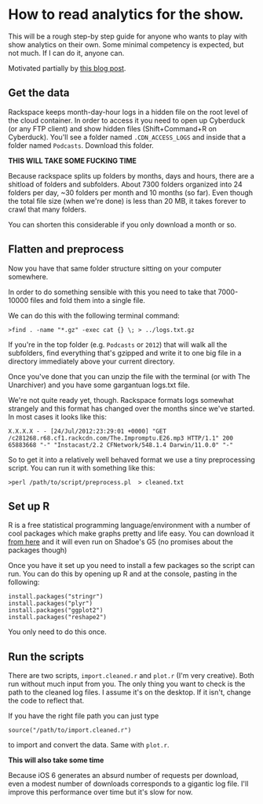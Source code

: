 # How to read analytics for the show.

This will be a rough step-by step guide for anyone who wants to play with show analytics on their own. Some minimal competency is expected, but not much. If I can do it, anyone can.

Motivated partially by [this blog post](http://shiftcommandawesome.com/notverycritical).

## Get the data

Rackspace keeps month-day-hour logs in a hidden file on the root level of the cloud container. In order to access it you need to open up Cyberduck (or any FTP client) and show hidden files (Shift+Command+R on Cyberduck). You'll see a folder named `.CDN_ACCESS_LOGS` and inside that a folder named `Podcasts`. Download this folder.

**THIS WILL TAKE SOME FUCKING TIME**

Because rackspace splits up folders by months, days and hours, there are a shitload of folders and subfolders. About 7300 folders organized into 24 folders per day, ~30 folders per month and 10 months (so far). Even though the total file size (when we're done) is less than 20 MB, it takes forever to crawl that many folders. 

You can shorten this considerable if you only download a month or so.

## Flatten and preprocess

Now you have that same folder structure sitting on your computer somewhere. 

In order to do something sensible with this you need to take that 7000-10000 files and fold them into a single file. 

We can do this with the following terminal command:

    >find . -name "*.gz" -exec cat {} \; > ../logs.txt.gz
    
If you're in the top folder (e.g. `Podcasts` or `2012`) that will walk all the subfolders, find everything that's gzipped and write it to one big file in a directory immediately above your current directory. 

Once you've done that you can unzip the file with the terminal (or with The Unarchiver) and you have some gargantuan logs.txt file. 

We're not quite ready yet, though. Rackspace formats logs somewhat strangely and this format has changed over the months since we've started. In most cases it looks like this:

    X.X.X.X - - [24/Jul/2012:23:29:01 +0000] "GET /c281268.r68.cf1.rackcdn.com/The.Impromptu.E26.mp3 HTTP/1.1" 200 65883668 "-" "Instacast/2.2 CFNetwork/548.1.4 Darwin/11.0.0" "-"

So to get it into a relatively well behaved format we use a tiny preprocessing script. You can run it with something like this:

    >perl /path/to/script/preprocess.pl  > cleaned.txt
    

## Set up R 

R is a free statistical programming language/environment with a number of cool packages which make graphs pretty and life easy. You can download it [from here](http://www.r-project.org/) and it will even run on Shadoe's G5 (no promises about the packages though)

Once you have it set up you need to install a few packages so the script can run. You can do this by opening up R and at the console, pasting in the following:

    install.packages("stringr")
    install.packages("plyr")
    install.packages("ggplot2")
    install.packages("reshape2")

You only need to do this once. 

## Run the scripts

There are two scripts, `import.cleaned.r` and `plot.r` (I'm very creative). Both run without much input from you. The only thing you want to check is the path to the cleaned log files. I assume it's on the desktop. If it isn't, change the code to reflect that. 

If you have the right file path you can just type 

    source("/path/to/import.cleaned.r")

to import and convert the data. Same with `plot.r`. 

**This will also take some time**

Because iOS 6 generates an absurd number of requests per download, even a modest number of downloads corresponds to a gigantic log file. I'll improve this performance over time but it's slow for now. 
   

